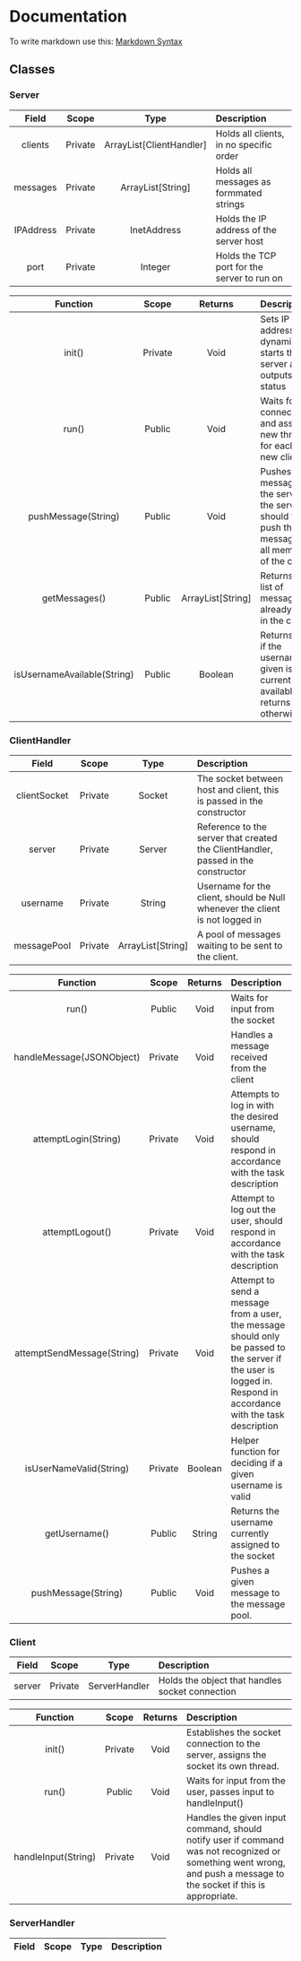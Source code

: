 # Documentation

To write markdown use this: [Markdown Syntax](http://daringfireball.net/projects/markdown/syntax "Markdown Syntax")

## Classes

### Server

| Field     | Scope     | Type                      | Description                                 |
|:---------:|:---------:|:-------------------------:|:--------------------------------------------|
| clients   | Private   | ArrayList[ClientHandler]  | Holds all clients, in no specific order     |
| messages  | Private   | ArrayList[String]         | Holds all messages as formmated strings     |
| IPAddress | Private   | InetAddress               | Holds the IP address of the server host     |
| port      | Private   | Integer                   | Holds the TCP port for the server to run on |

| Function  | Scope     | Returns   | Description   |
|:---------:|:---------:|:---------:|:--------------|
| init()    | Private   | Void      | Sets IP address dynamically, starts the server and outputs status |
| run()     | Public    | Void      | Waits for connections and assigns new threads for each new client |
| pushMessage(String) | Public  | Void      | Pushes a message to the server, the server should then push the message to all members of the chat |
| getMessages() | Public  | ArrayList[String] | Returns a list of messages already sent in the chat |
| isUsernameAvailable(String) | Public  | Boolean   | Returns true if the username given is currently available, returns false otherwise |

### ClientHandler

| Field     | Scope     | Type                      | Description                                 |
|:---------:|:---------:|:-------------------------:|:--------------------------------------------|
| clientSocket  | Private | Socket  | The socket between host and client, this is passed in the constructor |
| server  | Private | Server  | Reference to the server that created the ClientHandler, passed in the constructor |
| username  | Private | String  | Username for the client, should be Null whenever the client is not logged in |
| messagePool | Private | ArrayList[String] | A pool of messages waiting to be sent to the client.  |

| Function  | Scope     | Returns   | Description   |
|:---------:|:---------:|:---------:|:--------------|
| run() | Public  | Void  | Waits for input from the socket |
| handleMessage(JSONObject) | Private | Void  | Handles a message received from the client  |
| attemptLogin(String)  | Private | Void  | Attempts to log in with the desired username, should respond in accordance with the task description |
| attemptLogout() | Private | Void  | Attempt to log out the user, should respond in accordance with the task description |
| attemptSendMessage(String)  | Private | Void  | Attempt to send a message from a user, the message should only be passed to the server if the user is logged in. Respond in accordance with the task description |
| isUserNameValid(String) | Private | Boolean | Helper function for deciding if a given username is valid  |
| getUsername() | Public  | String  | Returns the username currently assigned to the socket |
| pushMessage(String) | Public  | Void  | Pushes a given message to the message pool. |

### Client

| Field     | Scope     | Type                      | Description                                 |
|:---------:|:---------:|:-------------------------:|:--------------------------------------------|
| server | Private   |  ServerHandler | Holds the object that handles socket connection |

| Function  | Scope     | Returns   | Description   |
|:---------:|:---------:|:---------:|:--------------|
| init()    | Private   | Void      | Establishes the socket connection to the server, assigns the socket its own thread. |
| run()     | Public    | Void      | Waits for input from the user, passes input to handleInput()  |
| handleInput(String) | Private | Void  | Handles the given input command, should notify user if command was not recognized or something went wrong, and push a message to the socket if this is appropriate.  |

### ServerHandler

| Field     | Scope     | Type                      | Description                                 |
|:---------:|:---------:|:-------------------------:|:--------------------------------------------|

